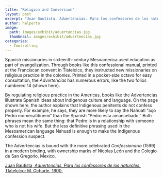 ```yaml
---
title: "Religion and Conversion"
layout: post
excerpt: "Juan Bautista, Aduertencias. Para los confessores de los naturales. Tlatelolco: M. Ocharte, 1600."
author: halperta
image: 
  path: images/exhibit/aduertencias.jpg
  thumbnail: images/exhibit/aduertencias.jpg
categories:
  - Controlling
---
```


Spanish missionaries in sixteenth-century Mesoamerica used education as part of evangelization. Through books like this confessional manual, printed at the Franciscan convent in Tlatelolco, they instructed new missionaries on religious practice in the colonies. Printed in a pocket-size octavo for easy consultation, the *Advertencias* has numerous errors, like the two folios numbered 14 (shown here).

By regulating religious practice in the Americas, books like the Advertencias illustrate Spanish ideas about Indigenous culture and language. On the page shown here, the author explains that Indigenous penitents do not confess properly. For example, he says, they are more likely to say the Nahuatl “aço Pedro momecatitinemi” than the Spanish “Pedro esta amancebado.” Both phrases mean the same thing: that Pedro is in a relationship with someone who is not his wife. But the less definitive phrasing used in the Mesoamerican language Nahuatl is enough to make the Indigenous confession suspect.

The Advertencias is bound with the more celebrated *Confessionario* (1599) in a modern binding, with ownership marks of Nicolas León and the Colegio de San Gregorio, Mexico.

[Juan Bautista, *Aduertencias. Para los confessores de los naturales.* Tlatelolco: M. Ocharte, 1600.](https://search.library.brown.edu/catalog/b3289740)